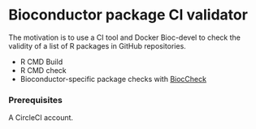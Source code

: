 # Bioconductor package CI validator

The motivation is to use a CI tool and Docker Bioc-devel to check the validity of a list of R packages in GitHub repositories.
- R CMD Build
- R CMD check
- Bioconductor-specific package checks with [BiocCheck](https://doi.org/doi:10.18129/B9.bioc.BiocCheck) 

### Prerequisites

A CircleCI account.
